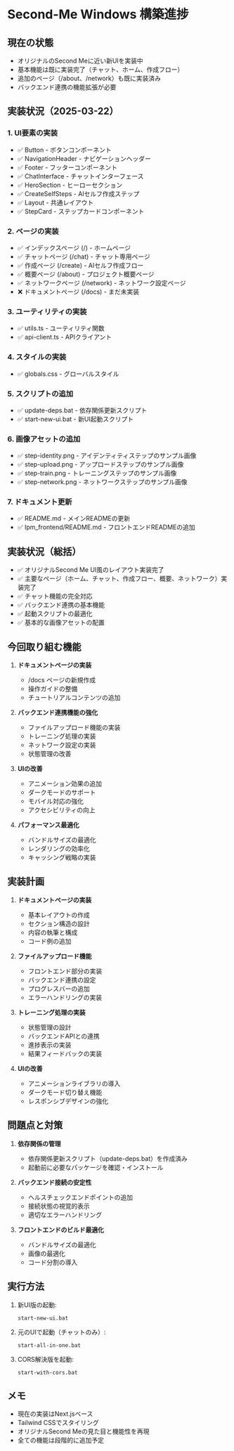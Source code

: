 # Second-Me Windows 構築進捗

## 現在の状態
- オリジナルのSecond Meに近い新UIを実装中
- 基本機能は既に実装完了（チャット、ホーム、作成フロー）
- 追加のページ（/about、/network）も既に実装済み
- バックエンド連携の機能拡張が必要

## 実装状況（2025-03-22）
### 1. UI要素の実装
- ✅ Button - ボタンコンポーネント
- ✅ NavigationHeader - ナビゲーションヘッダー
- ✅ Footer - フッターコンポーネント
- ✅ ChatInterface - チャットインターフェース
- ✅ HeroSection - ヒーローセクション
- ✅ CreateSelfSteps - AIセルフ作成ステップ
- ✅ Layout - 共通レイアウト
- ✅ StepCard - ステップカードコンポーネント

### 2. ページの実装
- ✅ インデックスページ (/) - ホームページ
- ✅ チャットページ (/chat) - チャット専用ページ
- ✅ 作成ページ (/create) - AIセルフ作成フロー
- ✅ 概要ページ (/about) - プロジェクト概要ページ
- ✅ ネットワークページ (/network) - ネットワーク設定ページ
- ❌ ドキュメントページ (/docs) - まだ未実装

### 3. ユーティリティの実装
- ✅ utils.ts - ユーティリティ関数
- ✅ api-client.ts - APIクライアント

### 4. スタイルの実装
- ✅ globals.css - グローバルスタイル

### 5. スクリプトの追加
- ✅ update-deps.bat - 依存関係更新スクリプト
- ✅ start-new-ui.bat - 新UI起動スクリプト

### 6. 画像アセットの追加
- ✅ step-identity.png - アイデンティティステップのサンプル画像
- ✅ step-upload.png - アップロードステップのサンプル画像
- ✅ step-train.png - トレーニングステップのサンプル画像
- ✅ step-network.png - ネットワークステップのサンプル画像

### 7. ドキュメント更新
- ✅ README.md - メインREADMEの更新
- ✅ lpm_frontend/README.md - フロントエンドREADMEの追加

## 実装状況（総括）
- ✅ オリジナルSecond Me UI風のレイアウト実装完了
- ✅ 主要なページ（ホーム、チャット、作成フロー、概要、ネットワーク）実装完了
- ✅ チャット機能の完全対応
- ✅ バックエンド連携の基本機能
- ✅ 起動スクリプトの最適化
- ✅ 基本的な画像アセットの配置

## 今回取り組む機能
1. **ドキュメントページの実装**
   - /docs ページの新規作成
   - 操作ガイドの整備
   - チュートリアルコンテンツの追加

2. **バックエンド連携機能の強化**
   - ファイルアップロード機能の実装
   - トレーニング処理の実装
   - ネットワーク設定の実装
   - 状態管理の改善

3. **UIの改善**
   - アニメーション効果の追加
   - ダークモードのサポート
   - モバイル対応の強化
   - アクセシビリティの向上

4. **パフォーマンス最適化**
   - バンドルサイズの最適化
   - レンダリングの効率化
   - キャッシング戦略の実装

## 実装計画
1. **ドキュメントページの実装**
   - 基本レイアウトの作成
   - セクション構造の設計
   - 内容の執筆と構成
   - コード例の追加

2. **ファイルアップロード機能**
   - フロントエンド部分の実装
   - バックエンド連携の設定
   - プログレスバーの追加
   - エラーハンドリングの実装

3. **トレーニング処理の実装**
   - 状態管理の設計
   - バックエンドAPIとの連携
   - 進捗表示の実装
   - 結果フィードバックの実装

4. **UIの改善**
   - アニメーションライブラリの導入
   - ダークモード切り替え機能
   - レスポンシブデザインの強化

## 問題点と対策
1. **依存関係の管理**
   - 依存関係更新スクリプト（update-deps.bat）を作成済み
   - 起動前に必要なパッケージを確認・インストール

2. **バックエンド接続の安定性**
   - ヘルスチェックエンドポイントの追加
   - 接続状態の視覚的表示
   - 適切なエラーハンドリング

3. **フロントエンドのビルド最適化**
   - バンドルサイズの最適化
   - 画像の最適化
   - コード分割の導入

## 実行方法
1. 新UI版の起動:
   ```
   start-new-ui.bat
   ```

2. 元のUIで起動（チャットのみ）:
   ```
   start-all-in-one.bat
   ```
   
3. CORS解決版を起動:
   ```
   start-with-cors.bat
   ```

## メモ
- 現在の実装はNext.jsベース
- Tailwind CSSでスタイリング
- オリジナルSecond Meの見た目と機能性を再現
- 全ての機能は段階的に追加予定
